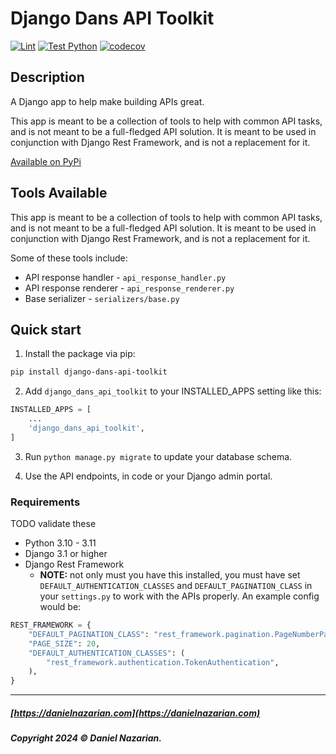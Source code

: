 # Django Dans API Toolkit

[![Lint](https://github.com/dan1229/django_dans_api_toolkit/actions/workflows/lint.yml/badge.svg)](https://github.com/dan1229/django_dans_api_toolkit/actions/workflows/lint.yml)
[![Test Python](https://github.com/dan1229/django_dans_api_toolkit/actions/workflows/test-python.yml/badge.svg)](https://github.com/dan1229/django_dans_api_toolkit/actions/workflows/test-python.yml)
[![codecov](https://codecov.io/gh/dan1229/django_dans_api_toolkit/branch/main/graph/badge.svg?token=TL09HDQWBJ)](https://codecov.io/gh/dan1229/django_dans_api_toolkit)

## Description

A Django app to help make building APIs great.

This app is meant to be a collection of tools to help with common API tasks, and is not meant to be a full-fledged API solution. It is meant to be used in conjunction with Django Rest Framework, and is not a replacement for it.

[Available on PyPi](https://pypi.org/project/django-dans-api-toolkit/)

## Tools Available

This app is meant to be a collection of tools to help with common API tasks, and is not meant to be a full-fledged API solution. It is meant to be used in conjunction with Django Rest Framework, and is not a replacement for it.

Some of these tools include:
- API response handler - `api_response_handler.py`
- API response renderer - `api_response_renderer.py`
- Base serializer - `serializers/base.py`


## Quick start

1. Install the package via pip:

```bash
pip install django-dans-api-toolkit
```

2. Add `django_dans_api_toolkit` to your INSTALLED_APPS setting like this:

```python
INSTALLED_APPS = [
	...
	'django_dans_api_toolkit',
]
```

3. Run `python manage.py migrate` to update your database schema.

4. Use the API endpoints, in code or your Django admin portal.

### Requirements

TODO validate these
- Python 3.10 - 3.11
- Django 3.1 or higher
- Django Rest Framework
  - **NOTE:** not only must you have this installed, you must have set `DEFAULT_AUTHENTICATION_CLASSES` and `DEFAULT_PAGINATION_CLASS` in your `settings.py` to work with the APIs properly. An example config would be:

```python
REST_FRAMEWORK = {
    "DEFAULT_PAGINATION_CLASS": "rest_framework.pagination.PageNumberPagination",
    "PAGE_SIZE": 20,
    "DEFAULT_AUTHENTICATION_CLASSES": (
        "rest_framework.authentication.TokenAuthentication",
    ),
}
```


-------------------------------------------------------

##### [https://danielnazarian.com](https://danielnazarian.com)

##### Copyright 2024 © Daniel Nazarian.

